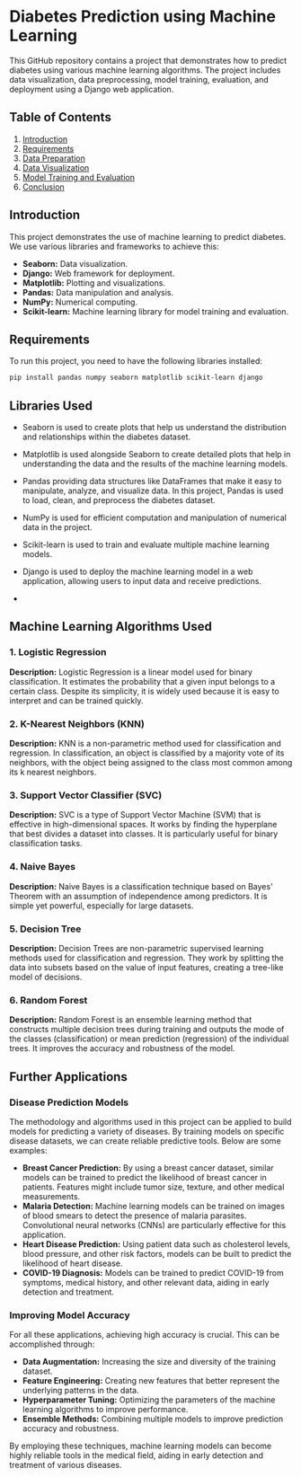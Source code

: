 # Diabetes Prediction using Machine Learning

This GitHub repository contains a project that demonstrates how to predict diabetes using various machine learning algorithms. The project includes data visualization, data preprocessing, model training, evaluation, and deployment using a Django web application.

## Table of Contents
1. [Introduction](#introduction)
2. [Requirements](#requirements)
3. [Data Preparation](#data-preparation)
4. [Data Visualization](#data-visualization)
5. [Model Training and Evaluation](#model-training-and-evaluation)
6. [Conclusion](#conclusion)

## Introduction
This project demonstrates the use of machine learning to predict diabetes. We use various libraries and frameworks to achieve this:

- **Seaborn:** Data visualization.
- **Django:** Web framework for deployment.
- **Matplotlib:** Plotting and visualizations.
- **Pandas:** Data manipulation and analysis.
- **NumPy:** Numerical computing.
- **Scikit-learn:** Machine learning library for model training and evaluation.

## Requirements
To run this project, you need to have the following libraries installed:

```sh
pip install pandas numpy seaborn matplotlib scikit-learn django
```

## Libraries Used

 - Seaborn is used to create plots that help us understand the distribution and relationships within the diabetes dataset.
 - Matplotlib is used alongside Seaborn to create detailed plots that help in understanding the data and the results of the machine learning models.
 - Pandas providing data structures like DataFrames that make it easy to manipulate, analyze, and visualize data. In this project, Pandas is used to load, clean, and preprocess the diabetes dataset.
 - NumPy is used for efficient computation and manipulation of numerical data in the project.
 - Scikit-learn is used to train and evaluate multiple machine learning models.
 - Django is used to deploy the machine learning model in a web application, allowing users to input data and receive predictions.

 - 
## Machine Learning Algorithms Used

### 1. Logistic Regression
**Description:** Logistic Regression is a linear model used for binary classification. It estimates the probability that a given input belongs to a certain class. Despite its simplicity, it is widely used because it is easy to interpret and can be trained quickly.

### 2. K-Nearest Neighbors (KNN)
**Description:** KNN is a non-parametric method used for classification and regression. In classification, an object is classified by a majority vote of its neighbors, with the object being assigned to the class most common among its k nearest neighbors.

### 3. Support Vector Classifier (SVC)
**Description:** SVC is a type of Support Vector Machine (SVM) that is effective in high-dimensional spaces. It works by finding the hyperplane that best divides a dataset into classes. It is particularly useful for binary classification tasks.

### 4. Naive Bayes
**Description:** Naive Bayes is a classification technique based on Bayes' Theorem with an assumption of independence among predictors. It is simple yet powerful, especially for large datasets.

### 5. Decision Tree
**Description:** Decision Trees are non-parametric supervised learning methods used for classification and regression. They work by splitting the data into subsets based on the value of input features, creating a tree-like model of decisions.

### 6. Random Forest
**Description:** Random Forest is an ensemble learning method that constructs multiple decision trees during training and outputs the mode of the classes (classification) or mean prediction (regression) of the individual trees. It improves the accuracy and robustness of the model.

## Further Applications

### Disease Prediction Models
The methodology and algorithms used in this project can be applied to build models for predicting a variety of diseases. By training models on specific disease datasets, we can create reliable predictive tools. Below are some examples:

- **Breast Cancer Prediction:** By using a breast cancer dataset, similar models can be trained to predict the likelihood of breast cancer in patients. Features might include tumor size, texture, and other medical measurements.
- **Malaria Detection:** Machine learning models can be trained on images of blood smears to detect the presence of malaria parasites. Convolutional neural networks (CNNs) are particularly effective for this application.
- **Heart Disease Prediction:** Using patient data such as cholesterol levels, blood pressure, and other risk factors, models can be built to predict the likelihood of heart disease.
- **COVID-19 Diagnosis:** Models can be trained to predict COVID-19 from symptoms, medical history, and other relevant data, aiding in early detection and treatment.

### Improving Model Accuracy
For all these applications, achieving high accuracy is crucial. This can be accomplished through:
- **Data Augmentation:** Increasing the size and diversity of the training dataset.
- **Feature Engineering:** Creating new features that better represent the underlying patterns in the data.
- **Hyperparameter Tuning:** Optimizing the parameters of the machine learning algorithms to improve performance.
- **Ensemble Methods:** Combining multiple models to improve prediction accuracy and robustness.

By employing these techniques, machine learning models can become highly reliable tools in the medical field, aiding in early detection and treatment of various diseases.
